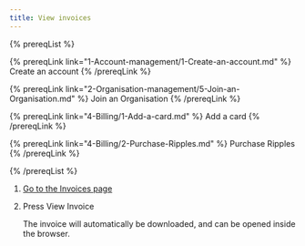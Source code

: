 ```yaml
---
title: View invoices
---
```


{% prereqList %}

{% prereqLink link="1-Account-management/1-Create-an-account.md" %}
Create an account
{% /prereqLink %}

{% prereqLink link="2-Organisation-management/5-Join-an-Organisation.md" %}
Join an Organisation
{% /prereqLink %}

{% prereqLink link="4-Billing/1-Add-a-card.md" %}
Add a card
{% /prereqLink %}

{% prereqLink link="4-Billing/2-Purchase-Ripples.md" %}
Purchase Ripples
{% /prereqLink %}

{% /prereqList %}

1. [Go to the Invoices page](https://account.fingoti.com/billing/invoices)

2. Press View Invoice

   The invoice will automatically be downloaded, and can be opened inside the browser.
